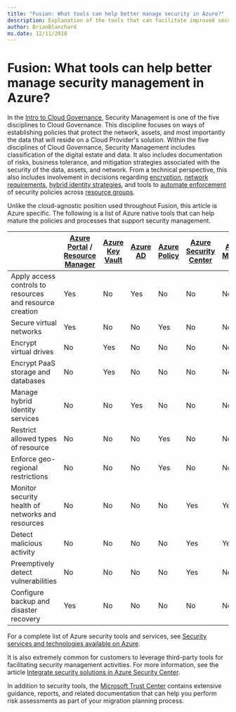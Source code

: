 ```yaml
---
title: "Fusion: What tools can help better manage security in Azure?"
description: Explanation of the tools that can facilitate improved security management in Azure
author: BrianBlanchard
ms.date: 12/11/2018
---
```


# Fusion: What tools can help better manage security management in Azure?

In the [Intro to Cloud Governance](../overview.md), Security Management is one of the five disciplines to Cloud Governance. This discipline focuses on ways of establishing policies that protect the network, assets, and most importantly the data that will reside on a Cloud Provider's solution. Within the five disciplines of Cloud Governance, Security Management includes classification of the digital estate and data. It also includes documentation of risks, business tolerance, and mitigation strategies associated with the security of the data, assets, and network. From a technical perspective, this also includes involvement in decisions regarding [encryption](../../infrastructure/encryption/overview.md), [network requirements](../../infrastructure/software-defined-networks/overview.md), [hybrid identity strategies](../../infrastructure/identity/overview.md), and tools to [automate enforcement](../../infrastructure/policy-enforcement/overview.md) of security policies across [resource groups](../../infrastructure/resource-grouping/overview.md).

Unlike the cloud-agnostic position used throughout Fusion, this article is Azure specific. The following is a list of Azure native tools that can help mature the policies and processes that support security management.

|                                                            | [Azure Portal](https://azure.microsoft.com/en-us/features/azure-portal/) / [Resource Manager](https://docs.microsoft.com/en-us/azure/azure-resource-manager/resource-group-overview)  | [Azure Key Vault](https://docs.microsoft.com/en-us/azure/key-vault/)  | [Azure AD](https://docs.microsoft.com/en-us/azure/active-directory/fundamentals/active-directory-whatis) | [Azure Policy](https://docs.microsoft.com/en-us/azure/governance/policy/overview) | [Azure Security Center](https://docs.microsoft.com/en-us/azure/security-center/security-center-intro) | [Azure Monitor](https://docs.microsoft.com/en-us/azure/azure-monitor/overview) |
|------------------------------------------------------------|---------------------------------|-----------------|----------|--------------|-----------------------|---------------|
| Apply access controls to resources and resource creation   | Yes                             | No              | Yes      | No           | No                    | No            |
| Secure virtual networks                                    | Yes                             | No              | No       | Yes          | No                    | No            |
| Encrypt virtual drives                                     | No                              | Yes             | No       | No           | No                    | No            |
| Encrypt PaaS storage and databases                         | No                              | Yes             | No       | No           | No                    | No            |
| Manage hybrid identity services                            | No                              | No              | Yes      | No           | No                    | No            |
| Restrict allowed types of resource                         | No                              | No              | No       | Yes          | No                    | No            |
| Enforce geo-regional restrictions                          | No                              | No              | No       | Yes          | No                    | No            |
| Monitor security health of networks and resources          | No                              | No              | No       | No           | Yes                   | Yes           |
| Detect malicious activity                                  | No                              | No              | No       | No           | Yes                   | Yes           |
| Preemptively detect vulnerabilities                        | No                              | No              | No       | No           | Yes                   | No            |
| Configure backup and disaster recovery                     | Yes                             | No              | No       | No           | No                    | No            |

For a complete list of Azure security tools and services, see [Security services and technologies available on Azure](https://docs.microsoft.com/en-us/azure/security/azure-security-services-technologies).

It is also extremely common for customers to leverage third-party tools for facilitating security management activities. For more information, see the article [Integrate security solutions in Azure Security Center](https://docs.microsoft.com/en-us/azure/security-center/security-center-partner-integration).

In addition to security tools, the [Microsoft Trust Center](https://www.microsoft.com/en-us/trustcenter/guidance/risk-assessment) contains extensive guidance, reports, and related documentation that can help you perform risk assessments as part of your migration planning process. 
